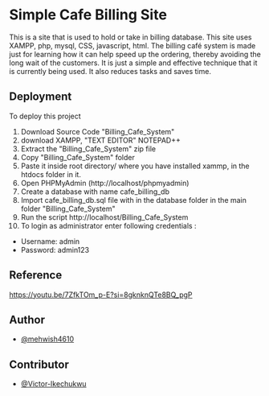 
# Simple Cafe Billing Site

This is a site that is used to hold or take in billing database.
This site uses XAMPP, php, mysql, CSS, javascript, html.
The billing café system is made just for learning how it can help speed up the ordering, thereby avoiding the long wait of the customers. It is just a simple and effective technique that it is currently being used. It also reduces tasks and saves time.



## Deployment

To deploy this project 
1. Download Source Code "Billing_Cafe_System"
2. download XAMPP, "TEXT EDITOR" NOTEPAD++ 
3. Extract the "Billing_Cafe_System" zip file
4. Copy "Billing_Cafe_System" folder
5. Paste it inside root directory/ where you have installed xammp, in the htdocs folder in it. 
6. Open PHPMyAdmin (http://localhost/phpmyadmin)
7. Create a database with name cafe_billing_db
8. Import cafe_billing_db.sql file with in the database folder in the main folder "Billing_Cafe_System" 
9. Run the script http://localhost/Billing_Cafe_System
10. To login as administrator enter following credentials :
-  Username: admin
- Password: admin123

## Reference
https://youtu.be/7ZfkTOm_p-E?si=8gknknQTe8BQ_pgP





## Author

- [@mehwish4610](https://www.github.com/Mehwish4610)


## Contributor
- [@Victor-Ikechukwu](https://github.com/Victor-Ikechukwu)



